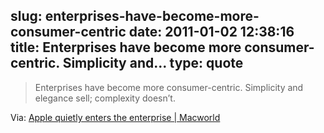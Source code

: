 slug: enterprises-have-become-more-consumer-centric
date: 2011-01-02 12:38:16
title: Enterprises have become more consumer-centric. Simplicity and...
type: quote
---

> Enterprises have become more consumer-centric. Simplicity and elegance sell; complexity doesn’t.

Via: [Apple quietly enters the enterprise | Macworld](http://www.macworld.com/article/156782/2011/01/appleenterprisemarket.html?lsrc=rss_main)

